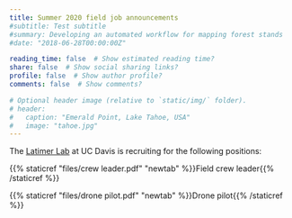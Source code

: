 ```yaml
---
title: Summer 2020 field job announcements
#subtitle: Test subtitle
#summary: Developing an automated workflow for mapping forest stands
#date: "2018-06-28T00:00:00Z"

reading_time: false  # Show estimated reading time?
share: false  # Show social sharing links?
profile: false  # Show author profile?
comments: false  # Show comments?

# Optional header image (relative to `static/img/` folder).
# header:
#   caption: "Emerald Point, Lake Tahoe, USA"
#   image: "tahoe.jpg"
---
```


The [Latimer Lab](https://latimer.ucdavis.edu/) at UC Davis is recruiting for the following positions:

{{% staticref "files/crew leader.pdf" "newtab" %}}Field crew leader{{% /staticref %}}

{{% staticref "files/drone pilot.pdf" "newtab" %}}Drone pilot{{% /staticref %}}
